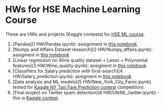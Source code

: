 # HWs for HSE Machine Learning Course

These are HWs and projects (Kaggle contests) for [HSE ML course](https://github.com/Murcha1990/DPO_ML_Autumn2021).

1. [Pandas](1 HW/Pandas.ipynb): assignment in [this notebook](https://github.com/Murcha1990/DPO_ML_Autumn2021/blob/main/Занятие%201/hometask1_pandas.ipynb)
2. [Numpy and Affairs Dataset research](2 HW/Numpy_affairs.ipynb): assigment in [this notebook](https://github.com/Murcha1990/DPO_ML_Autumn2021/blob/main/Занятие%203/hometask2.ipynb)
3. [Linear regression on Wine quality dataset + Lasso + Polynomial features](3 HW/Wine_quality.ipynb): assigment in [this notebook](https://github.com/Murcha1990/DPO_ML_Autumn2021/blob/main/Занятие%205/homework3.ipynb)
4. [Classifiers for Salary prediction with Grid-search](4 HW/Salary_prediction.ipynb): assigment in [this notebook](https://github.com/Murcha1990/DPO_ML_Autumn2021/blob/main/Занятие%207/hometask_4.ipynb)
5. [Data analysis and ML models](5 HW/New_York_City_Fares.ipynb) tested for [Kaggle NY Taxi Fare Prediction contest](https://www.kaggle.com/c/new-york-city-taxi-fare-prediction/overview) competition).
6. [Final project on Twitter spam detection](6 HW/UtkML_twitter.ipynb) - this is [Kaggle contest](https://www.kaggle.com/competitions/utkmls-twitter-spam-detection-competition/overview).
